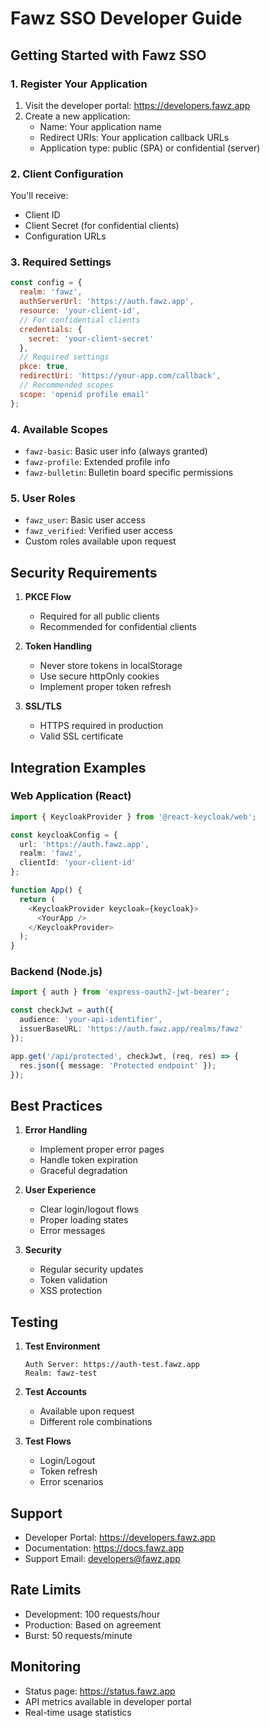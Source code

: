 # Fawz SSO Developer Guide

## Getting Started with Fawz SSO

### 1. Register Your Application

1. Visit the developer portal: https://developers.fawz.app
2. Create a new application:
   - Name: Your application name
   - Redirect URIs: Your application callback URLs
   - Application type: public (SPA) or confidential (server)

### 2. Client Configuration

You'll receive:
- Client ID
- Client Secret (for confidential clients)
- Configuration URLs

### 3. Required Settings

```javascript
const config = {
  realm: 'fawz',
  authServerUrl: 'https://auth.fawz.app',
  resource: 'your-client-id',
  // For confidential clients
  credentials: {
    secret: 'your-client-secret'
  },
  // Required settings
  pkce: true,
  redirectUri: 'https://your-app.com/callback',
  // Recommended scopes
  scope: 'openid profile email'
};
```

### 4. Available Scopes

- `fawz-basic`: Basic user info (always granted)
- `fawz-profile`: Extended profile info
- `fawz-bulletin`: Bulletin board specific permissions

### 5. User Roles

- `fawz_user`: Basic user access
- `fawz_verified`: Verified user access
- Custom roles available upon request

## Security Requirements

1. **PKCE Flow**
   - Required for all public clients
   - Recommended for confidential clients

2. **Token Handling**
   - Never store tokens in localStorage
   - Use secure httpOnly cookies
   - Implement proper token refresh

3. **SSL/TLS**
   - HTTPS required in production
   - Valid SSL certificate

## Integration Examples

### Web Application (React)
```typescript
import { KeycloakProvider } from '@react-keycloak/web';

const keycloakConfig = {
  url: 'https://auth.fawz.app',
  realm: 'fawz',
  clientId: 'your-client-id'
};

function App() {
  return (
    <KeycloakProvider keycloak={keycloak}>
      <YourApp />
    </KeycloakProvider>
  );
}
```

### Backend (Node.js)
```typescript
import { auth } from 'express-oauth2-jwt-bearer';

const checkJwt = auth({
  audience: 'your-api-identifier',
  issuerBaseURL: 'https://auth.fawz.app/realms/fawz'
});

app.get('/api/protected', checkJwt, (req, res) => {
  res.json({ message: 'Protected endpoint' });
});
```

## Best Practices

1. **Error Handling**
   - Implement proper error pages
   - Handle token expiration
   - Graceful degradation

2. **User Experience**
   - Clear login/logout flows
   - Proper loading states
   - Error messages

3. **Security**
   - Regular security updates
   - Token validation
   - XSS protection

## Testing

1. **Test Environment**
   ```
   Auth Server: https://auth-test.fawz.app
   Realm: fawz-test
   ```

2. **Test Accounts**
   - Available upon request
   - Different role combinations

3. **Test Flows**
   - Login/Logout
   - Token refresh
   - Error scenarios

## Support

- Developer Portal: https://developers.fawz.app
- Documentation: https://docs.fawz.app
- Support Email: developers@fawz.app

## Rate Limits

- Development: 100 requests/hour
- Production: Based on agreement
- Burst: 50 requests/minute

## Monitoring

- Status page: https://status.fawz.app
- API metrics available in developer portal
- Real-time usage statistics
